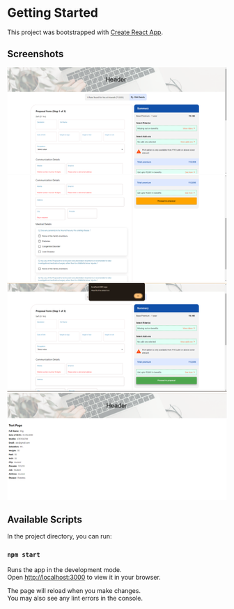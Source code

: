 # Getting Started 

This project was bootstrapped with [Create React App](https://github.com/facebook/create-react-app).

## Screenshots
![HomePage](https://github.com/Sanchita2022/Redux-Form-Submission-Project/blob/main/redux%20project%201.png)
![HomePage](https://github.com/Sanchita2022/Redux-Form-Submission-Project/blob/main/redux%20project%202.png)
![HomePage](https://github.com/Sanchita2022/Redux-Form-Submission-Project/blob/main/redux%20project%203.png)
![HomePage](https://github.com/Sanchita2022/Redux-Form-Submission-Project/blob/main/redux%20project%204.png)

## Available Scripts

In the project directory, you can run:

### `npm start`

Runs the app in the development mode.\
Open [http://localhost:3000](http://localhost:3000) to view it in your browser.

The page will reload when you make changes.\
You may also see any lint errors in the console.
